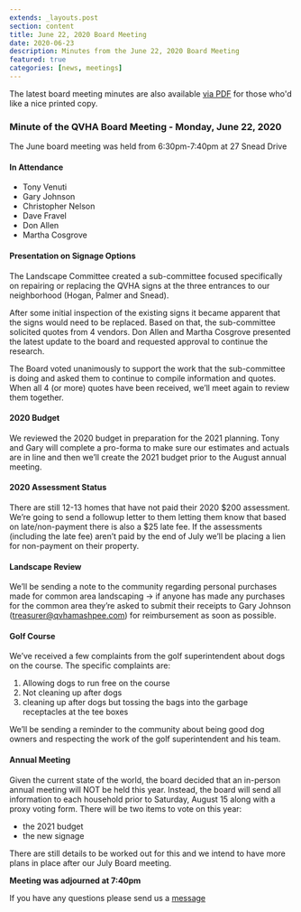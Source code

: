 ```yaml
---
extends: _layouts.post
section: content
title: June 22, 2020 Board Meeting
date: 2020-06-23
description: Minutes from the June 22, 2020 Board Meeting
featured: true
categories: [news, meetings]
---
```


The latest board meeting minutes are also available [via PDF](/assets/files/06222020-board-meeting.pdf) for those who'd like a nice printed copy.

### Minute of the QVHA Board Meeting - Monday, June 22, 2020

The June board meeting was held from 6:30pm-7:40pm at 27 Snead Drive

#### In Attendance

-   Tony Venuti
-   Gary Johnson
-   Christopher Nelson
-   Dave Fravel
-   Don Allen
-   Martha Cosgrove

#### Presentation on Signage Options

The Landscape Committee created a sub-committee focused specifically on repairing or replacing the QVHA signs at the three entrances to our neighborhood (Hogan, Palmer and Snead).

After some initial inspection of the existing signs it became apparent that the signs would need to be replaced. Based on that, the sub-committee solicited quotes from 4 vendors. Don Allen and Martha Cosgrove presented the latest update to the board and requested approval to continue the research.

The Board voted unanimously to support the work that the sub-committee is doing and asked them to continue to compile information and quotes. When all 4 (or more) quotes have been received, we’ll meet again to review them together.

#### 2020 Budget

We reviewed the 2020 budget in preparation for the 2021 planning. Tony and Gary will complete a pro-forma to make sure our estimates and actuals are in line and then we’ll create the 2021 budget prior to the August annual meeting.

#### 2020 Assessment Status

There are still 12-13 homes that have not paid their 2020 $200 assessment. We’re going to send a followup letter to them letting them know that based on late/non-payment there is also a $25 late fee. If the assessments (including the late fee) aren’t paid by the end of July we’ll be placing a lien for non-payment on their property.

#### Landscape Review

We’ll be sending a note to the community regarding personal purchases made for common area landscaping → if anyone has made any purchases for the common area they’re asked to submit their receipts to Gary Johnson ([treasurer@qvhamashpee.com](mailto:treasurer@qvhamashpee.com)) for reimbursement as soon as possible.

#### Golf Course

We’ve received a few complaints from the golf superintendent about dogs on the course. The specific complaints are:

1. Allowing dogs to run free on the course
2. Not cleaning up after dogs
3. cleaning up after dogs but tossing the bags into the garbage receptacles at the tee boxes

We’ll be sending a reminder to the community about being good dog owners and respecting the work of the golf superintendent and his team.

#### Annual Meeting

Given the current state of the world, the board decided that an in-person annual meeting will NOT be held this year. Instead, the board will send all information to each household prior to Saturday, August 15 along with a proxy voting form. There will be two items to vote on this year:

-   the 2021 budget
-   the new signage

There are still details to be worked out for this and we intend to have more plans in place after our July Board meeting.

**Meeting was adjourned at 7:40pm**

If you have any questions please send us a [message](/contact)
